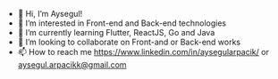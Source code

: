 - 👋 Hi, I’m Aysegul!
- 👀 I’m interested in Front-end and Back-end technologies
- 🌱 I’m currently learning Flutter, ReactJS, Go and Java
- 💞️ I’m looking to collaborate on Front-and or Back-end works
- 📫 How to reach me https://www.linkedin.com/in/aysegularpacik/ or aysegul.arpacikk@gmail.com

<!---
aysegulapc/aysegulapc is a ✨ special ✨ repository because its `README.md` (this file) appears on your GitHub profile.
You can click the Preview link to take a look at your changes.
--->
